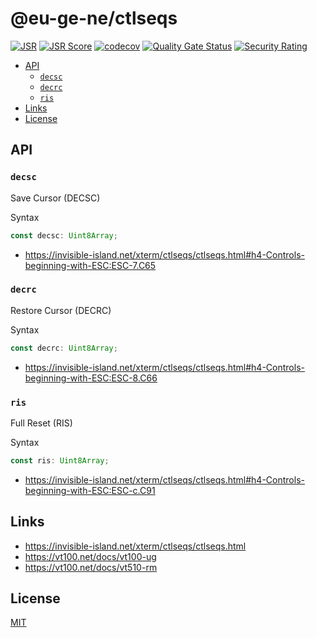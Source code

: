 # @eu-ge-ne/ctlseqs

[![JSR](https://jsr.io/badges/@eu-ge-ne/ctlseqs)](https://jsr.io/@eu-ge-ne/ctlseqs)
[![JSR Score](https://jsr.io/badges/@eu-ge-ne/ctlseqs/score)](https://jsr.io/@eu-ge-ne/ctlseqs)
[![codecov](https://codecov.io/gh/eu-ge-ne/ctlseqs/branch/main/graph/badge.svg?token=UB8NOWXORR)](https://codecov.io/gh/eu-ge-ne/ctlseqs)
[![Quality Gate Status](https://sonarcloud.io/api/project_badges/measure?project=eu-ge-ne_ctlseqs&metric=alert_status)](https://sonarcloud.io/summary/new_code?id=eu-ge-ne_ctlseqs)
[![Security Rating](https://sonarcloud.io/api/project_badges/measure?project=eu-ge-ne_ctlseqs&metric=security_rating)](https://sonarcloud.io/summary/new_code?id=eu-ge-ne_ctlseqs)

- [API](#api)
  - [`decsc`](#decsc)
  - [`decrc`](#decrc)
  - [`ris`](#ris)
- [Links](#links)
- [License](#license)

## API

### `decsc`

Save Cursor (DECSC)

Syntax

```ts ignore
const decsc: Uint8Array;
```

- <https://invisible-island.net/xterm/ctlseqs/ctlseqs.html#h4-Controls-beginning-with-ESC:ESC-7.C65>

### `decrc`

Restore Cursor (DECRC)

Syntax

```ts ignore
const decrc: Uint8Array;
```

- <https://invisible-island.net/xterm/ctlseqs/ctlseqs.html#h4-Controls-beginning-with-ESC:ESC-8.C66>

### `ris`

Full Reset (RIS)

Syntax

```ts ignore
const ris: Uint8Array;
```

- <https://invisible-island.net/xterm/ctlseqs/ctlseqs.html#h4-Controls-beginning-with-ESC:ESC-c.C91>

## Links

- <https://invisible-island.net/xterm/ctlseqs/ctlseqs.html>
- <https://vt100.net/docs/vt100-ug>
- <https://vt100.net/docs/vt510-rm>

## License

[MIT](https://choosealicense.com/licenses/mit)
